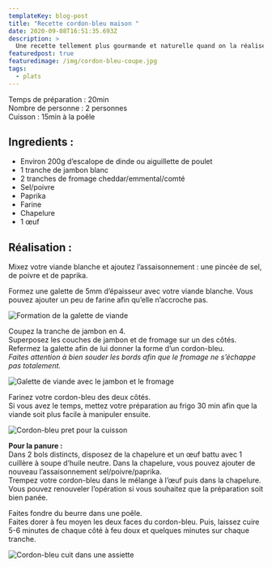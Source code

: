 ```yaml
---
templateKey: blog-post
title: "Recette cordon-bleu maison "
date: 2020-09-08T16:51:35.693Z
description: >
  Une recette tellement plus gourmande et naturelle quand on la réalise soi-même.
featuredpost: true
featuredimage: /img/cordon-bleu-coupe.jpg
tags:
  - plats
---
```

Temps de préparation : 20min\
Nombre de personne : 2 personnes\
Cuisson : 15min à la poêle

## Ingredients :

* Environ 200g d’escalope de dinde ou aiguillette de poulet
* 1 tranche de jambon blanc
* 2 tranches de fromage cheddar/emmental/comté
* Sel/poivre
* Paprika
* Farine
* Chapelure
* 1 œuf

## Réalisation :

Mixez votre viande blanche et ajoutez l’assaisonnement : une pincée de sel, de poivre et de paprika.

Formez une galette de 5mm d’épaisseur avec votre viande blanche. Vous pouvez ajouter un peu de farine afin qu’elle n’accroche pas.

![Formation de la galette de viande ](/img/galette-viande.jpg "Galette de viande ")

Coupez la tranche de jambon en 4.\
Superposez les couches de jambon et de fromage sur un des côtés.\
Refermez la galette afin de lui donner la forme d’un cordon-bleu. \
*Faites attention à bien souder les bords afin que le fromage ne s’échappe pas totalement.*

![Galette de viande avec le jambon et le fromage ](/img/cordon-bleu-en-formation-.jpg "Cordon-bleu en formation ")

Farinez votre cordon-bleu des deux côtés.\
Si vous avez le temps, mettez votre préparation au frigo 30 min afin que la viande soit plus facile à manipuler ensuite.

![Cordon-bleu pret pour la cuisson ](/img/cordon-bleu.jpg "Cordon-bleu pret pour la cuisson ")

**Pour la panure :**\
Dans 2 bols distincts, disposez de la chapelure et un œuf battu avec 1 cuillère à soupe d’huile neutre. Dans la chapelure, vous pouvez ajouter de nouveau l’assaisonnement sel/poivre/paprika.\
Trempez votre cordon-bleu dans le mélange à l’œuf puis dans la chapelure.\
Vous pouvez renouveler l’opération si vous souhaitez que la préparation soit bien panée.

Faites fondre du beurre dans une poêle.\
Faites dorer à feu moyen les deux faces du cordon-bleu. Puis, laissez cuire 5-6 minutes de chaque côté à feu doux et quelques minutes sur chaque tranche.

![Cordon-bleu cuit dans une assiette ](/img/cordon.bleu-cuit-.jpg "Cordon-bleu cuit")
